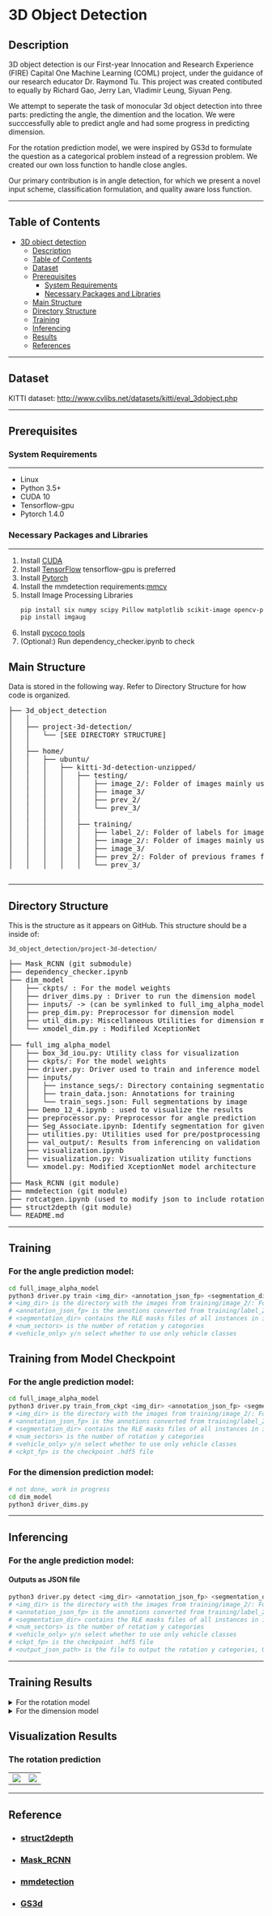 
3D Object Detection 
===
## Description 
3D object detection is our First-year Innocation and Research Experience (FIRE) Capital One Machine Learning (COML) project, under the guidance of our research educator Dr. Raymond Tu. This project was created contibuted to equally by Richard Gao, Jerry Lan, Vladimir Leung, Siyuan Peng.

We attempt to seperate the task of monocular 3d object detection into three parts: predicting the angle, the dimention and the location. We were succcessfully able to predict angle and had some progress in predicting dimension.

For the rotation prediction model, we were inspired by GS3d to formulate the question as a categorical problem instead of a regression problem. We created our own loss function to handle close angles.

Our primary contribution is in angle detection, for which we present a novel input scheme, classification formulation, and quality aware loss function.

---
## Table of Contents
- [3D object detection](#3d-object-detection)
  - [Description ](#description-todo)
  - [Table of Contents](#table-of-contents)
  - [Dataset](#Dataset)
  - [Prerequisites](#Prerequisites)
      - [System Requirements](#System-Requirements)
      - [Necessary Packages and Libraries](#Necessary-Packages-and-Libraries)
  - [Main Structure](#Main-Structure)
  - [Directory Structure ](#Directory-Structure)
  - [Training ](#Training)
  - [Inferencing](#Inferencing)
  - [Results](#Training-Results)
  - [References](#References)

---

## Dataset
KITTI dataset: http://www.cvlibs.net/datasets/kitti/eval_3dobject.php

---

## Prerequisites

### System Requirements
---
* Linux
* Python 3.5+
* CUDA 10
* Tensorflow-gpu
* Pytorch 1.4.0


### Necessary Packages and Libraries
---
1. Install [CUDA](https://docs.nvidia.com/cuda/cuda-installation-guide-linux/index.html)
2. Install [TensorFlow](https://www.tensorflow.org/install/)
    tensorflow-gpu is preferred
3. Install [Pytorch](https://pytorch.org)
4. Install the mmdetection requirements:[mmcv](https://pypi.org/project/mmcv/)
5. Install Image Processing Libraries
    ```bash
    pip install six numpy scipy Pillow matplotlib scikit-image opencv-python imageio Shapely
    pip install imgaug
    ```
6. Install [pycoco tools](https://pypi.org/project/pycocotools/)
7. (Optional:) Run dependency_checker.ipynb to check
## Main Structure
Data is stored in the following way. Refer to Directory Structure for how code is organized.

<pre>
├── 3d_object_detection
│   │
│   ├── project-3d-detection/ 
│   │   └── [SEE DIRECTORY STRUCTURE]
│   │   
│   ├── home/ 
│   │   ├── ubuntu/
│   │   │   ├── kitti-3d-detection-unzipped/
│   │   │   │   ├── testing/
│   │   │   │   │   ├── image_2/: Folder of images mainly used for testing
│   │   │   │   │   ├── image_3/
│   │   │   │   │   ├── prev_2/
│   │   │   │   │   └── prev_3/
│   │   │   │   │   
│   │   │   │   ├── training/
│   │   │   │   │   ├── label_2/: Folder of labels for image_2
│   │   │   │   │   ├── image_2/: Folder of images mainly used for training
│   │   │   │   │   ├── image_3/
│   │   │   │   │   ├── prev_2/: Folder of previous frames from image_2 images
│   │   │   │   │   └── prev_3/

</pre>

---
## Directory Structure 
This is the structure as it appears on GitHub. This structure should be a inside of: 

    3d_object_detection/project-3d-detection/ 

<pre>
├── Mask_RCNN (git submodule)
├── dependency_checker.ipynb
├── dim_model
│   ├── ckpts/ : For the model weights
│   ├── driver_dims.py : Driver to run the dimension model
│   ├── inputs/ -> (can be symlinked to full_img_alpha_model/inputs)
│   ├── prep_dim.py: Preprocessor for dimension model
│   ├── util_dim.py: Miscellaneous Utilities for dimension model 
│   └── xmodel_dim.py : Modifiled XceptionNet
│
├── full_img_alpha_model
│   ├── box_3d_iou.py: Utility class for visualization
│   ├── ckpts/: For the model weights 
│   ├── driver.py: Driver used to train and inference model
│   ├── inputs/ 
│   │   ├── instance_segs/: Directory containing segmentation for instances
│   │   ├── train_data.json: Annotations for training
│   │   └── train_segs.json: Full segmentations by image
│   ├── Demo_12_4.ipynb : used to visualize the results
│   ├── preprocessor.py: Preprocessor for angle prediction
│   ├── Seg_Associate.ipynb: Identify segmentation for given instance
│   ├── utilities.py: Utilities used for pre/postprocessing 
│   ├── val_output/: Results from inferencing on validation set
│   ├── visualization.ipynb
│   ├── visualization.py: Visualization utility functions
│   └── xmodel.py: Modified XceptionNet model architecture
│
├── Mask_RCNN (git module)
├── mmdetection (git module)
├── rotcatgen.ipynb (used to modify json to include rotation categories)
├── struct2depth (git module)
└── README.md
</pre>



---
## Training
### For the angle prediction model:
```bash
cd full_image_alpha_model
python3 driver.py train <img_dir> <annotation_json_fp> <segmentation_dir> <num_sectors> <vehicle_only>
# <img_dir> is the directory with the images from training/image_2/: Folder of images mainly used for training
# <annotation_json_fp> is the annotions converted from training/label_2/ into json format, and rotation y category id as shown in full_img_alpha_model/inputs/train_data.json.
# <segmentation_dir> contains the RLE masks files of all instances in image_2 generated by seg_associate.py
# <num_sectors> is the number of rotation y categories
# <vehicle_only> y/n select whether to use only vehicle classes
```

## Training from Model Checkpoint
### For the angle prediction model:
```bash
cd full_image_alpha_model
python3 driver.py train_from_ckpt <img_dir> <annotation_json_fp> <segmentation_dir> <num_sectors> <vehicle_only> <ckpt_fp>
# <img_dir> is the directory with the images from training/image_2/: Folder of images mainly used for training
# <annotation_json_fp> is the annotions converted from training/label_2/ into json format, and rotation y category id as shown in full_img_alpha_model/inputs/train_data.json.
# <segmentation_dir> contains the RLE masks files of all instances in image_2 generated by seg_associate.py
# <num_sectors> is the number of rotation y categories
# <vehicle_only> y/n select whether to use only vehicle classes
# <ckpt_fp> is the checkpoint .hdf5 file
```


### For the dimension prediction model:
```bash
# not done, work in progress
cd dim_model
python3 driver_dims.py
```

---
## Inferencing 
### For the angle prediction model:
#### Outputs as JSON file
```bash
python3 driver.py detect <img_dir> <annotation_json_fp> <segmentation_dir> <num_sectors> <vehicle_only> <ckpt_fp> <output_json_path>
# <img_dir> is the directory with the images from training/image_2/: Folder of images mainly used for training
# <annotation_json_fp> is the annotions converted from training/label_2/ into json format, and rotation y category id as shown in full_img_alpha_model/inputs/train_data.json.
# <segmentation_dir> contains the RLE masks files of all instances in image_2 generated by seg_associate.py
# <num_sectors> is the number of rotation y categories
# <vehicle_only> y/n select whether to use only vehicle classes
# <ckpt_fp> is the checkpoint .hdf5 file
# <output_json_path> is the file to output the rotation y categories, 0 sector starts at straight west
```
---
## Training Results
<details>
<summary>For the rotation model</summary>

|||
--|--
![](https://i.imgur.com/k7dfn4k.png)|![](https://i.imgur.com/IxPuhZd.png)
</details>
<details>
<summary>For the dimension model</summary>

|||
--|--
![](https://i.imgur.com/ewvd5nZ.png)|![](https://i.imgur.com/naKTAtq.png)
</details>

## Visualization Results

### The rotation prediction
|||
--|--
![](https://i.imgur.com/AYvdRx7.png)|![](https://i.imgur.com/BW02PQi.png)


---
## Reference
- ### [struct2depth](https://github.com/tensorflow/models/tree/master/research/struct2depth)
- ### [Mask_RCNN](https://github.com/matterport/Mask_RCNN)
- ### [mmdetection](https://github.com/open-mmlab/mmdetection)
- ### [GS3d](https://arxiv.org/abs/1903.10955)
